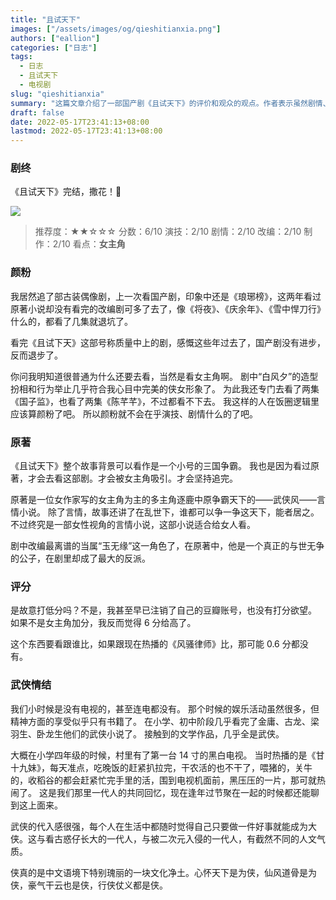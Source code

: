 ```yaml
---
title: "且试天下"
images: ["/assets/images/og/qieshitianxia.png"]
authors: ["eallion"]
categories: ["日志"]
tags: 
  - 日志
  - 且试天下
  - 电视剧
slug: "qieshitianxia"
summary: "这篇文章介绍了一部国产剧《且试天下》的评价和观众的观点。作者表示虽然剧情、演技和制作质量都不高，但女主角的表现吸引了他。文章还提到了原著小说的内容以及对武侠文化的回忆和喜爱。作者认为这部剧在与其他热播剧作比较时评分较低，但对于女主角的加分仍给予了6分的评价。"
draft: false
date: 2022-05-17T23:41:13+08:00
lastmod: 2022-05-17T23:41:13+08:00
---
```


### 剧终

《且试天下》完结，撒花！🎉

[![](/assets/images/posts/2022/05/qieshitianxia.png)](https://v.qq.com/x/cover/mzc00200v3lnbmd/a0042ceiy5v.html)

> 推荐度：★★☆☆☆
> 分数：6/10
> 演技：2/10
> 剧情：2/10
> 改编：2/10
> 制作：2/10
> 看点：**女主角**

### 颜粉

我居然追了部古装偶像剧，上一次看国产剧，印象中还是《琅琊榜》，这两年看过原著小说却没有看完的改编剧可多了去了，像《将夜》、《庆余年》、《雪中悍刀行》什么的，都看了几集就退坑了。

看完《且试下天》这部号称质量中上的剧，感慨这些年过去了，国产剧没有进步，反而退步了。

你问我明知道很普通为什么还要去看，当然是看女主角啊。
剧中“白风夕”的造型扮相和行为举止几乎符合我心目中完美的侠女形象了。
为此我还专门去看了两集《国子监》，也看了两集《陈芊芊》，不过都看不下去。
我这样的人在饭圈逻辑里应该算颜粉了吧。
所以颜粉就不会在乎演技、剧情什么的了吧。

### 原著

《且试天下》整个故事背景可以看作是一个小号的三国争霸。
我也是因为看过原著，才会去看这部剧。才会被女主角吸引。才会坚持追完。

原著是一位女作家写的女主角为主的多主角逐鹿中原争霸天下的——武侠风——言情小说。
除了言情，故事还讲了在乱世下，谁都可以争一争这天下，能者居之。
不过终究是一部女性视角的言情小说，这部小说适合给女人看。

剧中改编最离谱的当属“玉无缘”这一角色了，在原著中，他是一个真正的与世无争的公子，在剧里却成了最大的反派。

### 评分

是故意打低分吗？不是，我甚至早已注销了自己的豆瓣账号，也没有打分欲望。
如果不是女主角加分，我反而觉得 6 分给高了。

这个东西要看跟谁比，如果跟现在热播的《风骚律师》比，那可能 0.6 分都没有。

### 武侠情结

我们小时候是没有电视的，甚至连电都没有。
那个时候的娱乐活动虽然很多，但精神方面的享受似乎只有书籍了。
在小学、初中阶段几乎看完了金庸、古龙、梁羽生、卧龙生他们的武侠小说了。
接触到的文学作品，几乎全是武侠。

大概在小学四年级的时候，村里有了第一台 14 寸的黑白电视。
当时热播的是《甘十九妹》，每天准点，吃晚饭的赶紧扒拉完，干农活的也不干了，喂猪的，关牛的，收稻谷的都会赶紧忙完手里的活，围到电视机面前，黑压压的一片，那可就热闹了。
这是我们那里一代人的共同回忆，现在逢年过节聚在一起的时候都还能聊到这上面来。

武侠的代入感很强，每个人在生活中都随时觉得自己只要做一件好事就能成为大侠。这与看古惑仔长大的一代人，与被二次元入侵的一代人，有截然不同的人文气质。

侠真的是中文语境下特别瑰丽的一块文化净土。心怀天下是为侠，仙风道骨是为侠，豪气干云也是侠，行侠仗义都是侠。
